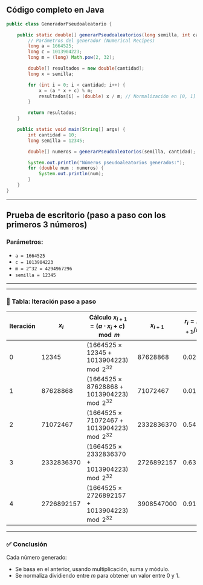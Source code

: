 ##  Código completo en Java

```java
public class GeneradorPseudoaleatorio {

    public static double[] generarPseudoaleatorios(long semilla, int cantidad) {
        // Parámetros del generador (Numerical Recipes)
        long a = 1664525;
        long c = 1013904223;
        long m = (long) Math.pow(2, 32);

        double[] resultados = new double[cantidad];
        long x = semilla;

        for (int i = 0; i < cantidad; i++) {
            x = (a * x + c) % m;
            resultados[i] = (double) x / m; // Normalización en [0, 1]
        }

        return resultados;
    }

    public static void main(String[] args) {
        int cantidad = 10;
        long semilla = 12345;

        double[] numeros = generarPseudoaleatorios(semilla, cantidad);

        System.out.println("Números pseudoaleatorios generados:");
        for (double num : numeros) {
            System.out.println(num);
        }
    }
}
```


---

##  Prueba de escritorio (paso a paso con los primeros 3 números)

### Parámetros:

* `a = 1664525`
* `c = 1013904223`
* `m = 2^32 = 4294967296`
* `semilla = 12345`


---


---

### 🧪 Tabla: Iteración paso a paso

| Iteración | $x_i$      | Cálculo $x_{i+1} = (a \cdot x_i + c) \mod m$      | $x_{i+1}$  | $r_i = x_{i+1}/m$ |
| --------- | ---------- | ------------------------------------------------- | ---------- | ----------------- |
| 0         | 12345      | $(1664525 × 12345 + 1013904223) \mod 2^{32}$      | 87628868   | 0.0204            |
| 1         | 87628868   | $(1664525 × 87628868 + 1013904223) \mod 2^{32}$   | 71072467   | 0.0165            |
| 2         | 71072467   | $(1664525 × 71072467 + 1013904223) \mod 2^{32}$   | 2332836370 | 0.5432            |
| 3         | 2332836370 | $(1664525 × 2332836370 + 1013904223) \mod 2^{32}$ | 2726892157 | 0.6351            |
| 4         | 2726892157 | $(1664525 × 2726892157 + 1013904223) \mod 2^{32}$ | 3908547000 | 0.9100            |

---

### ✅ Conclusión

Cada número generado:

* Se basa en el anterior, usando multiplicación, suma y módulo.
* Se normaliza dividiendo entre $m$ para obtener un valor entre 0 y 1.


